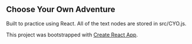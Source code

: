 ## Choose Your Own Adventure

Built to practice using React.
All of the text nodes are stored in src/CYO.js.




This project was bootstrapped with [Create React App](https://github.com/facebook/create-react-app).

